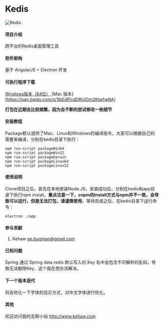 # Kedis

![Kedis](https://images.gitee.com/uploads/images/2018/0730/100427_85eb18fc_115307.png "截图.png")

#### 项目介绍
跨平台的Redis桌面管理工具

#### 软件架构
基于 AngularJS + Electron 开发

#### 可执行程序下载

[Windows版本（64位）](https://pan.baidu.com/s/167L82TaRKsOtHAzjaSA6iQ)
[Mac 版本][https://pan.baidu.com/s/1lbEdIFcdDRUjDm2KIwfwNA]

**打包在近期会比较频繁，因为会不断的尝试修改一些细节**

#### 安装教程

Package默认提供了Mac、Linux和Windows的编译指令，大家可以根据自己的需要来编译，分别在kedis目录下执行：  
```
npm run-script packageWin64
npm run-script packageWin32
npm run-script packageDarwin
npm run-script packageLinux64
npm run-script packageLinux32
```

#### 使用说明

Clone项目之后，首先在本地安装Node.JS，安装成功后，分别在kedis和app目录下执行npm install，**重点注意一下，cnpm的install方式与npm并不一致，会导致可以运行，但是无法打包，请谨慎使用**，等待完成之后，在kedis目录下运行命令：  
```
electron ./app
```

#### 参与贡献

1. Kehaw ge.bugman@gmail.com

#### 已知问题

Spring 通过 Spring data redis 默认写入的 Key 名中会包含不可解析的乱码，导致无法删除Key，这个我在想办法解决。

#### 下一个版本迭代

将会优化一下字体的显示方式，对中文字体进行优化。

#### 其他

欢迎访问我的无聊小站 http://www.kehaw.com